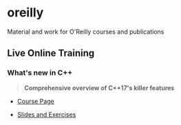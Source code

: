 # oreilly

Material and work for O'Reilly courses and publications

## Live Online Training

### What's new in C++

> **Comprehensive overview of C++17's killer features**

* [Course Page](https://www.oreilly.com/live-training/courses/whats-new-in-c/0636920380245/)

* [Slides and Exercises](https://github.com/SuperV1234/oreilly/blob/master/olt_cpp17)
